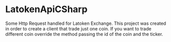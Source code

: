 # LatokenApiCSharp
Some Http Request handled for Latoken Exchange. This project was created in order to create a client that trade just one coin. If you want to trade different coin
override the method passing the id of the coin and the ticker.

